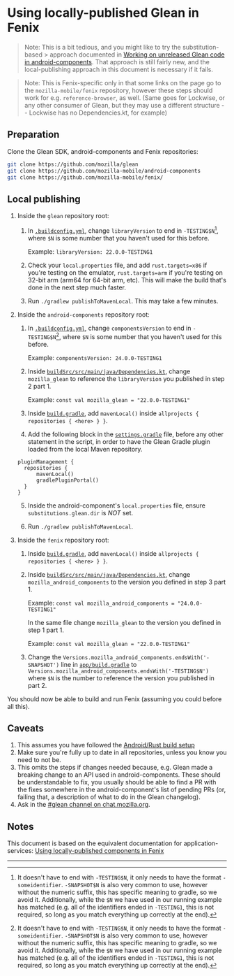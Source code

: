 # Using locally-published Glean in Fenix

> Note: This is a bit tedious, and you might like to try the substitution-based > approach documented in
> [Working on unreleased Glean code in android-components](./development-with-android-components.md).
> That approach is still fairly new, and the local-publishing approach in this document is necessary if it fails.

> Note: This is Fenix-specific only in that some links on the page go to the `mozilla-mobile/fenix` repository,
> however these steps should work for e.g. `reference-browser`, as well.
> (Same goes for Lockwise, or any other consumer of Glean, but they may use a different structure -- Lockwise has no Dependencies.kt, for example)

## Preparation

Clone the Glean SDK, android-components and Fenix repositories:

```sh
git clone https://github.com/mozilla/glean
git clone https://github.com/mozilla-mobile/android-components
git clone https://github.com/mozilla-mobile/fenix/
```

## Local publishing


1. Inside the `glean` repository root:
    1. In [`.buildconfig.yml`][glean-yaml], change
       `libraryVersion` to end in `-TESTING$N`[^1],
       where `$N` is some number that you haven't used for this before.

       Example: `libraryVersion: 22.0.0-TESTING1`
    2. Check your `local.properties` file,
       and add `rust.targets=x86` if you're testing on the emulator,
       `rust.targets=arm` if you're testing on 32-bit arm (arm64 for 64-bit arm, etc).
       This will make the build that's done in the next step much faster.
    3. Run `./gradlew publishToMavenLocal`. This may take a few minutes.

2. Inside the `android-components` repository root:
    1. In [`.buildconfig.yml`][android-components-yaml], change
       `componentsVersion` to end in `-TESTING$N`[^1],
       where `$N` is some number that you haven't used for this before.

       Example: `componentsVersion: 24.0.0-TESTING1`
    2. Inside [`buildSrc/src/main/java/Dependencies.kt`][android-components-deps],
       change `mozilla_glean` to reference the `libraryVersion` you published in step 2 part 1.

       Example: `const val mozilla_glean = "22.0.0-TESTING1"`

    3. Inside [`build.gradle`][android-components-build-gradle], add
       `mavenLocal()` inside `allprojects { repositories { <here> } }`.

    4. Add the following block in the [`settings.gradle`](https://github.com/mozilla-mobile/android-components/blob/d67f83af679a2e847e5bd284ea4a30b412403241/settings.gradle#L7) file, before any other statement in the script, in order to have the Glean Gradle plugin loaded from the local Maven repository.
    ```
    pluginManagement {
      repositories {
          mavenLocal()
          gradlePluginPortal()
      }
    }
    ```

    5. Inside the android-component's `local.properties` file, ensure
       `substitutions.glean.dir` is *NOT* set.

    6. Run `./gradlew publishToMavenLocal`.

3. Inside the `fenix` repository root:
    1. Inside [`build.gradle`][fenix-build-gradle-1], add
       `mavenLocal()` inside `allprojects { repositories { <here> } }`.

    2. Inside [`buildSrc/src/main/java/Dependencies.kt`][fenix-deps], change
       `mozilla_android_components` to the version you defined in step 3 part 1.

       Example: `const val mozilla_android_components = "24.0.0-TESTING1"`

       In the same file change `mozilla_glean` to the version you defined in step 1 part 1.

       Example: `const val mozilla_glean = "22.0.0-TESTING1"`

    3. Change the `Versions.mozilla_android_components.endsWith('-SNAPSHOT')` line in [`app/build.gradle`](https://github.com/mozilla-mobile/fenix/blob/1f250a730d4f1bbd42bc15079eb98d1b01a34cf0/app/build.gradle#L628) to `Versions.mozilla_android_components.endsWith('-TESTING$N')` where `$N` is the number to reference the version you published in part 2.

You should now be able to build and run Fenix (assuming you could before all this).

## Caveats

1. This assumes you have followed the [Android/Rust build setup](setup-android-build-environment.md)
2. Make sure you're fully up to date in all repositories, unless you know you need to not be.
3. This omits the steps if changes needed because, e.g. Glean made a breaking change to an API used in android-components.
   These should be understandable to fix, you usually should be able to find a PR with the fixes somewhere in the android-component's list of pending PRs
   (or, failing that, a description of what to do in the Glean changelog).
4. Ask in the [#glean channel on chat.mozilla.org](https://chat.mozilla.org/#/room/#glean:mozilla.org).

## Notes

This document is based on the equivalent documentation for application-services:
[Using locally-published components in Fenix](https://github.com/mozilla/application-services/blob/HEAD/docs/howtos/locally-published-components-in-fenix.md)

---

[^1]: It doesn't have to end with `-TESTING$N`, it only needs to have the format `-someidentifier`.
`-SNAPSHOT$N` is also very common to use, however without the numeric suffix, this has specific meaning to gradle,
so we avoid it.
Additionally, while the `$N` we have used in our running example has matched
(e.g. all of the identifiers ended in `-TESTING1`, this is not required, so long as you match everything up correctly at the end).

[glean-yaml]: https://github.com/mozilla/glean/blob/main/.buildconfig.yml#L1
[android-components-yaml]: https://github.com/mozilla-mobile/android-components/blob/HEAD/.buildconfig.yml#L1
[android-components-deps]: https://github.com/mozilla-mobile/android-components/blob/50a2f28027f291bf1c6056d42b55e75ba3c050db/buildSrc/src/main/java/Dependencies.kt#L32
[android-components-build-gradle]: https://github.com/mozilla-mobile/android-components/blob/b98206cf8de818499bdc87c00de942a41f8aa2fb/build.gradle#L28
[fenix-build-gradle-1]: https://github.com/mozilla-mobile/fenix/blob/f897c2e295cd1b97d4024c7a9cb45dceb7a2fa89/build.gradle#L26
[fenix-build-gradle-2]: https://github.com/mozilla-mobile/fenix/blob/f897c2e295cd1b97d4024c7a9cb45dceb7a2fa89/build.gradle#L6
[fenix-deps]: https://github.com/mozilla-mobile/fenix/blob/8a330d413c1d55d14446abe3cfd57a5494884396/buildSrc/src/main/java/Dependencies.kt#L48
